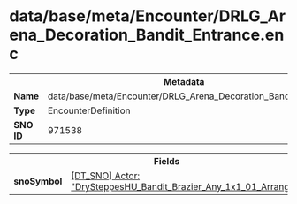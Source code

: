 <h1>data/base/meta/Encounter/DRLG_Arena_Decoration_Bandit_Entrance.enc</h1><table><tr><th colspan="100%">Metadata</th></tr><tr><td><b>Name</b></td><td>data/base/meta/Encounter/DRLG_Arena_Decoration_Bandit_Entrance.enc</td></tr><tr><td><b>Type</b></td><td>EncounterDefinition</td></tr><tr><td><b>SNO ID</b></td><td>971538</td></tr></table>

<table><tr><th colspan="100%">Fields</th></tr><tr><td><b>snoSymbol</b></td><td><a href="..\Actor\DrySteppesHU_Bandit_Brazier_Any_1x1_01_Arrangement.acr.md">[DT_SNO] Actor: "DrySteppesHU_Bandit_Brazier_Any_1x1_01_Arrangement"</a></td></tr></table>

